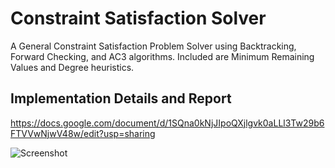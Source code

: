 # Constraint Satisfaction Solver
A General Constraint Satisfaction Problem Solver using Backtracking, Forward Checking, and AC3 algorithms. Included are Minimum Remaining Values and Degree heuristics.

## Implementation Details and Report

https://docs.google.com/document/d/1SQna0kNjJIpoQXjlgvk0aLLl3Tw29b6FTVVwNjwV48w/edit?usp=sharing

![Screenshot](https://o.quizlet.com/07c4l1gLUrUqVSCoFtMlSg.png)
